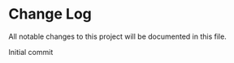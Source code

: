 # Change Log

All notable changes to this project will be documented in this file.

<a name="1.0.0"></a>
Initial commit
